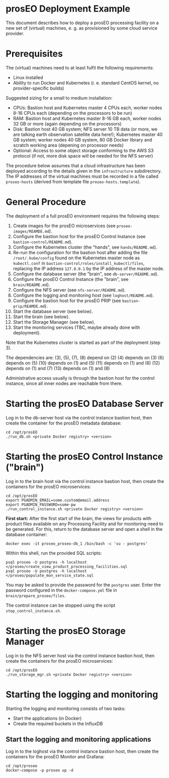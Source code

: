 prosEO Deployment Example
=========================


This document describes how to deploy a prosEO processing facility on a new set of
(virtual) machines, e. g. as provisioned by some cloud service provider.

# Prerequisites

The (virtual) machines need to at least fulfil the following requirements:
- Linux installed
- Ability to run Docker and Kubernetes (i. e. standard CentOS kernel, no provider-specific builds)

Suggested sizing for a small to medium installation:
- CPUs: Bastion host and Kubernetes master 4 CPUs each, worker nodes 8-16 CPUs each (depending on the processors to be run)
- RAM: Bastion host and Kubernetes master 8-16 GB each, worker nodes 32 GB or more (again depending on the processors)
- Disk: Bastion host 40 GB system; NFS server 10 TB data (or more, we are talking earth observation satellite data here!);
  Kubernetes master 40 GB system; worker nodes 40 GB system, 80 GB Docker library and scratch working area (depening on processor needs)
- Optional: Access to some object storage conforming to the AWS S3 protocol (if not, more disk space will be needed for the NFS server)

The procedure below assumes that a cloud infrastructure has been deployed according to the details given in the
`infrastructure` subdirectory. The IP addresses of the virtual machines must be recorded in a file called `proseo-hosts`
(derived from template file `proseo-hosts.template`).


# General Procedure

The deployment of a full prosEO environment requires the following steps:
1. Create images for the prosEO microservices (see `proseo-images/REAMDE.md`).
2. Configure the bastion host for the prosEO Control Instance (see `bastion-control/README.md`).
3. Configure the Kubernetes cluster (the "hands", see `hands/README.md`).
4. Re-run the configuration for the bastion host after adding the file `/root/.kube/config` found on the Kubernetes master node
   as `kubectl.conf` in `bastion-control/roles/install_kubectl/files`, replacing the IP address `127.0.0.1` by the IP address 
   of the master node.
5. Configure the database server (the "brain", see `db-server/README.md`).
6. Configure the prosEO Control Instance (the "brain", see `brain/README.md`).
7. Configure the NFS server (see `nfs-server/README.md`).
8. Configure the logging and monitoring host (see `loghost/README.md`).
9. Configure the bastion host for the prosEO PRIP (see `bastion-prip/REAMDE.md`).
10. Start the database server (see below).
11. Start the brain (see below).
12. Start the Storage Manager (see below).
13. Start the monitoring services (TBC, maybe already done with deployment).

Note that the Kubernetes cluster is started as part of the deployment (step 3).

The dependencies are:
(3), (5), (7), (8) depend on (2)
(4) depends on (3)
(6) depends on (5)
(10) depends on (1) and (5)
(11) depends on (1) and (6)
(12) depends on (1) and (7)
(13) depends on (1) and (8)

Administrative access usually is through the bastion host for the control instance, since all inner nodes are reachable from there.


# Starting the prosEO Database Server

Log in to the db-server host via the control instance bastion host, then create the container for the prosEO metadata database:
```
cd /opt/prosEO
./run_db.sh <private Docker registry> <version>
```


# Starting the prosEO Control Instance ("brain")

Log in to the brain host via the control instance bastion host, then create the containers for the prosEO microservices:
```
cd /opt/prosEO
export PGADMIN_EMAIL=some.custom@email.address
export PGADMIN_PASSWORD=some-pw
./run_control_instance.sh <private Docker registry> <version>
```

__First start:__ After the first start of the brain, the views for products with product files available on any Processing Facility
and for monitoring need to be generated. For this, return to the database server and open a shell in the database container:
```
docker exec -it proseo_proseo-db_1 /bin/bash -c 'su - postgres'
```
Within this shell, run the provided SQL scripts:
```
psql proseo -U postgres -h localhost </proseo/create_view_product_processing_facilities.sql
psql proseo -U postgres -h localhost </proseo/populate_mon_service_state.sql
```
You may be asked to provide the password for the `postgres` user. Enter the password configured in the `docker-compose.yml` file
in `brain/prepare_proseo/files`.

The control instance can be stopped using the script `stop_control_instance.sh`.


# Starting the prosEO Storage Manager

Log in to the NFS server host via the control instance bastion host, then create the containers for the prosEO microservices:
```
cd /opt/prosEO
./run_storage_mgr.sh <private Docker registry> <version>
```


# Starting the logging and monitoring

Starting the logging and monitoring consists of two tasks:
- Start the applications (in Docker)
- Create the required buckets in the InfluxDB


## Start the logging and monitoring applications

Log in to the loghost via the control instance bastion host, then create the containers for the prosEO Monitor and Grafana:
```
cd /opt/proseo
docker-compose -p proseo up -d
```
